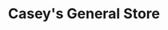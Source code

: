 ---
title: "Casey's General Store"
url: /lincoln/caseys-general-store-west-a-street/
shop: convenience
---